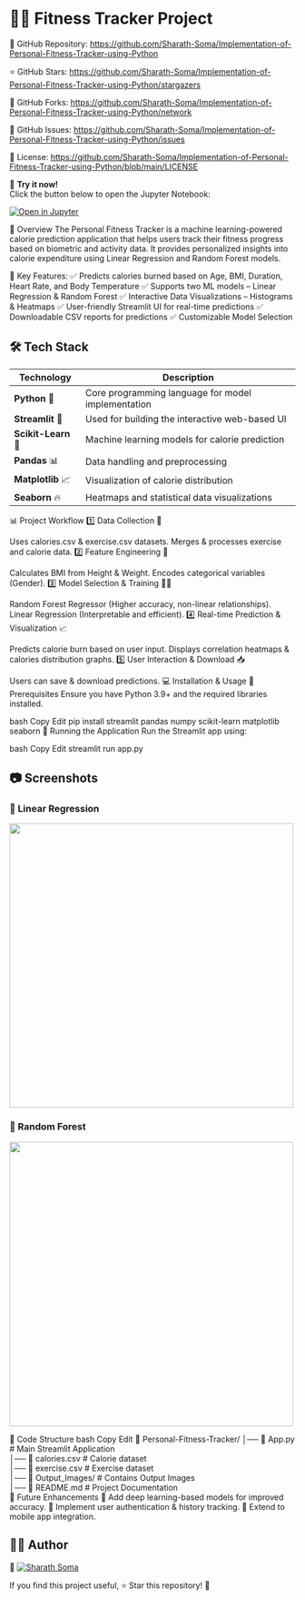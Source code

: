 # 🏋️‍♂️ Fitness Tracker Project  

🔗 GitHub Repository: https://github.com/Sharath-Soma/Implementation-of-Personal-Fitness-Tracker-using-Python

⭐ GitHub Stars: https://github.com/Sharath-Soma/Implementation-of-Personal-Fitness-Tracker-using-Python/stargazers

🔀 GitHub Forks: https://github.com/Sharath-Soma/Implementation-of-Personal-Fitness-Tracker-using-Python/network

🐛 GitHub Issues: https://github.com/Sharath-Soma/Implementation-of-Personal-Fitness-Tracker-using-Python/issues

📜 License: https://github.com/Sharath-Soma/Implementation-of-Personal-Fitness-Tracker-using-Python/blob/main/LICENSE

🚀 **Try it now!**  
Click the button below to open the Jupyter Notebook:  

[![Open in Jupyter](https://img.shields.io/badge/Open%20Notebook-Click%20Here-blue?style=for-the-badge&logo=jupyter)](https://jupyter.org/try-jupyter/notebooks/?path=fitness_tracker.ipynb)


📌 Overview
The Personal Fitness Tracker is a machine learning-powered calorie prediction application that helps users track their fitness progress based on biometric and activity data. It provides personalized insights into calorie expenditure using Linear Regression and Random Forest models.

🚀 Key Features:
✅ Predicts calories burned based on Age, BMI, Duration, Heart Rate, and Body Temperature
✅ Supports two ML models – Linear Regression & Random Forest
✅ Interactive Data Visualizations – Histograms & Heatmaps
✅ User-friendly Streamlit UI for real-time predictions
✅ Downloadable CSV reports for predictions
✅ Customizable Model Selection

## 🛠️ Tech Stack  

| Technology      | Description |
|---------------|------------|
| **Python** 🐍 | Core programming language for model implementation |
| **Streamlit** 🎨 | Used for building the interactive web-based UI |
| **Scikit-Learn** 🤖 | Machine learning models for calorie prediction |
| **Pandas** 📊 | Data handling and preprocessing |
| **Matplotlib** 📈 | Visualization of calorie distribution |
| **Seaborn** 🔥 | Heatmaps and statistical data visualizations |

📊 Project Workflow
1️⃣ Data Collection 📂

Uses calories.csv & exercise.csv datasets.
Merges & processes exercise and calorie data.
2️⃣ Feature Engineering 🔬

Calculates BMI from Height & Weight.
Encodes categorical variables (Gender).
3️⃣ Model Selection & Training 🏋️‍♂️

Random Forest Regressor (Higher accuracy, non-linear relationships).
Linear Regression (Interpretable and efficient).
4️⃣ Real-time Prediction & Visualization 📈

Predicts calorie burn based on user input.
Displays correlation heatmaps & calories distribution graphs.
5️⃣ User Interaction & Download 📥

Users can save & download predictions.
💻 Installation & Usage
🔧 Prerequisites
Ensure you have Python 3.9+ and the required libraries installed.

bash
Copy
Edit
pip install streamlit pandas numpy scikit-learn matplotlib seaborn
🚀 Running the Application
Run the Streamlit app using:

bash
Copy
Edit
streamlit run app.py

## 📷 Screenshots  

### 🔹 Linear Regression  
<img src="Output_Images/Linear_Regression.png" width="500">  

### 🔹 Random Forest  
<img src="Output_Images/Random_Forest.png" width="500">    


📜 Code Structure
bash
Copy
Edit
📂 Personal-Fitness-Tracker/
│── 📜 App.py               # Main Streamlit Application  
│── 📜 calories.csv         # Calorie dataset  
│── 📜 exercise.csv         # Exercise dataset  
│── 📂 Output_Images/       # Contains Output Images  
│── 📜 README.md            # Project Documentation  
📢 Future Enhancements
🔹 Add deep learning-based models for improved accuracy.
🔹 Implement user authentication & history tracking.
🔹 Extend to mobile app integration.

## 👨‍💻 Author  

📌 [![Sharath Soma](https://img.shields.io/badge/GitHub-Sharath%20Soma-blue?style=flat&logo=github)](https://github.com/Sharath-Soma)  

If you find this project useful, ⭐ Star this repository! 🚀  
